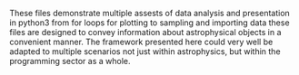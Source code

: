 These files demonstrate multiple assests of data analysis and presentation in python3 
from for loops for plotting to sampling and importing data these files are designed to
convey information about astrophysical objects in a convenient manner. The framework 
presented here could very well be adapted to multiple scenarios not just within 
astrophysics, but within the programming sector as a whole.
